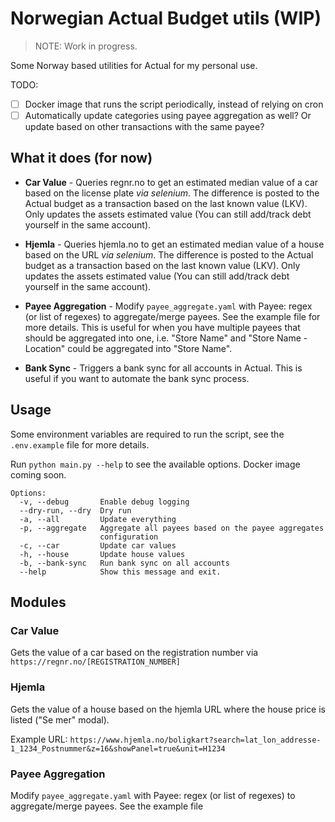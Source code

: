 # Norwegian Actual Budget utils (WIP)

> NOTE: Work in progress.

Some Norway based utilities for Actual for my personal use.

TODO:

- [ ] Docker image that runs the script periodically, instead of relying on cron
- [ ] Automatically update categories using payee aggregation as well? Or update based on other transactions with the
  same payee?

## What it does (for now)

- **Car Value** - Queries regnr.no to get an estimated median value of a car based on the license plate _via selenium_.
  The difference is posted to the Actual budget as a transaction based on the last known value (LKV). Only updates the
  assets estimated value (You can still add/track debt yourself in the same account).

- **Hjemla** - Queries hjemla.no to get an estimated median value of a house based on the URL _via selenium_. The
  difference is posted to the Actual budget as a transaction based on the last known value (LKV). Only updates the
  assets estimated value (You can still add/track debt yourself in the same account).

- **Payee Aggregation** - Modify `payee_aggregate.yaml` with Payee: regex (or list of regexes) to aggregate/merge
  payees. See the example file for more details. This is useful for when you have multiple payees that should be
  aggregated into one, i.e. "Store Name" and "Store Name - Location" could be aggregated into "Store Name".

- **Bank Sync** - Triggers a bank sync for all accounts in Actual. This is useful if you want to automate the bank sync
  process.

## Usage

Some environment variables are required to run the script, see the `.env.example` file for more details.

Run `python main.py --help` to see the available options. Docker image coming soon.

```shell
Options:
  -v, --debug       Enable debug logging
  --dry-run, --dry  Dry run
  -a, --all         Update everything
  -p, --aggregate   Aggregate all payees based on the payee aggregates
                    configuration
  -c, --car         Update car values
  -h, --house       Update house values
  -b, --bank-sync   Run bank sync on all accounts
  --help            Show this message and exit.
  ```

## Modules

### Car Value

Gets the value of a car based on the registration number via `https://regnr.no/[REGISTRATION_NUMBER]`

### Hjemla

Gets the value of a house based on the hjemla URL where the house price is listed ("Se mer" modal).

Example URL: `https://www.hjemla.no/boligkart?search=lat_lon_addresse-1_1234_Postnummer&z=16&showPanel=true&unit=H1234`

### Payee Aggregation

Modify `payee_aggregate.yaml` with Payee: regex (or list of regexes) to aggregate/merge payees. See the example file